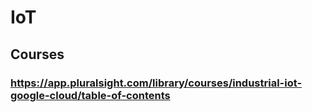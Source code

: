 # IoT
## Courses
### https://app.pluralsight.com/library/courses/industrial-iot-google-cloud/table-of-contents
